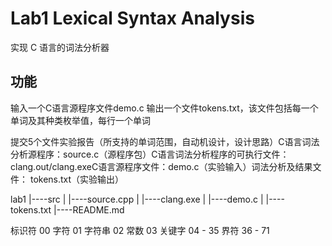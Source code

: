 # Lab1 Lexical Syntax Analysis

实现 C 语言的词法分析器

## 功能

输入一个C语言源程序文件demo.c
输出一个文件tokens.txt，该文件包括每一个单词及其种类枚举值，每行一个单词

提交5个文件实验报告（所支持的单词范围，自动机设计，设计思路）C语言词法分析源程序：source.c（源程序包）C语言词法分析程序的可执行文件：clang.out/clang.exeC语言源程序文件：demo.c（实验输入）词法分析及结果文件： tokens.txt（实验输出）

lab1
|----src
|     |----source.cpp
|     |----clang.exe
|     |----demo.c
|     |----tokens.txt
|----README.md

标识符  00
字符    01
字符串  02
常数    03
关键字  04 - 35
界符    36 - 71
